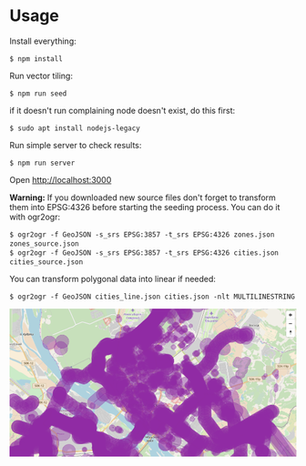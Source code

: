 Usage
=====

Install everything:

    $ npm install

Run vector tiling:

    $ npm run seed

if it doesn't run complaining node doesn't exist, do this first:

    $ sudo apt install nodejs-legacy
    
Run simple server to check results:

    $ npm run server

Open [http://localhost:3000](http://localhost:3000)

**Warning:** If you downloaded new source files don't forget to transform them 
into EPSG:4326 before starting the seeding process. You can do it with ogr2ogr:

    $ ogr2ogr -f GeoJSON -s_srs EPSG:3857 -t_srs EPSG:4326 zones.json zones_source.json
    $ ogr2ogr -f GeoJSON -s_srs EPSG:3857 -t_srs EPSG:4326 cities.json cities_source.json

You can transform polygonal data into linear if needed:

    $ ogr2ogr -f GeoJSON cities_line.json cities.json -nlt MULTILINESTRING

![Screenshot](screenshot.png)
